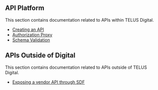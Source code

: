 ## API Platform

This section contains documentation related to APIs within TELUS Digital.

- [Creating an API](creating-an-api.md)
- [Authorization Proxy](authorization-proxy.md)
- [Schema Validation](schema-validation.md)

## APIs Outside of Digital

This section contains documentation related to APIs outside of TELUS Digital.

- [Exposing a vendor API through SDF](sdf-vendor-onboarding.md)
